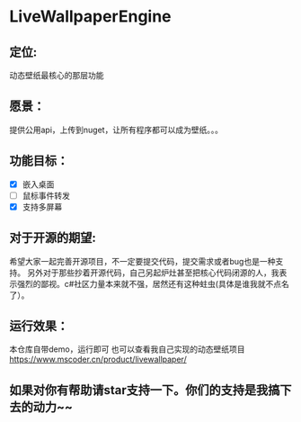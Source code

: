 # LiveWallpaperEngine

## 定位:
  动态壁纸最核心的那层功能

## 愿景：
提供公用api，上传到nuget，让所有程序都可以成为壁纸。。。

## 功能目标：
- [x] 嵌入桌面
- [ ] 鼠标事件转发
- [x] 支持多屏幕

## 对于开源的期望:
希望大家一起完善开源项目，不一定要提交代码，提交需求或者bug也是一种支持。
另外对于那些抄着开源代码，自己另起炉灶甚至把核心代码闭源的人，我表示强烈的鄙视。c#社区力量本来就不强，居然还有这种蛀虫(具体是谁我就不点名了）。


## 运行效果：
本仓库自带demo，运行即可
也可以查看我自己实现的动态壁纸项目   
https://www.mscoder.cn/product/livewallpaper/

## 如果对你有帮助请star支持一下。你们的支持是我搞下去的动力~~
